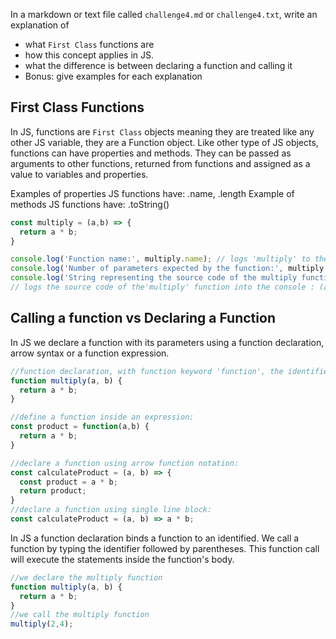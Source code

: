 In a markdown or text file called `challenge4.md` or `challenge4.txt`, write an explanation of
- what `First Class` functions are
- how this concept applies in JS.
- what the difference is between declaring a function and calling it
- Bonus: give examples for each explanation

## First Class Functions

In JS, functions are `First Class` objects meaning they are treated like any other JS variable, they are a Function object. Like other type of JS objects, functions can have properties and methods. They can be passed as arguments to other functions, returned from functions and assigned as a value to variables and properties.

Examples of properties JS functions have: .name, .length
Example of methods JS functions have: .toString()

```js
const multiply = (a,b) => {
  return a * b;
}

console.log('Function name:', multiply.name); // logs 'multiply' to the console;
console.log('Number of parameters expected by the function:', multiply.length); // logs 2 to the console;
console.log('String representing the source code of the multiply function', multiply.toString()); 
// logs the source code of the'multiply' function into the console : (a,b) => {return a * b;};
```

## Calling a function vs Declaring a Function

In JS we declare a function with its parameters using a function declaration, arrow syntax or a function expression.
```js
//function declaration, with function keyword 'function', the identifier is 'multiply', parentheses and inside the parentheses parameters a and b, followed by the function's body:
function multiply(a, b) {
  return a * b;
}

//define a function inside an expression:
const product = function(a,b) {
  return a * b;
}

//declare a function using arrow function notation:
const calculateProduct = (a, b) => {
  const product = a * b;
  return product;
}
//declare a function using single line block:
const calculateProduct = (a, b) => a * b;

```

In JS a function declaration binds a function to an identified. We call a function by typing the identifier followed by parentheses. This function call will execute the statements inside the function's body.

```js
//we declare the multiply function
function multiply(a, b) {
  return a * b;
}
//we call the multiply function
multiply(2,4);
```